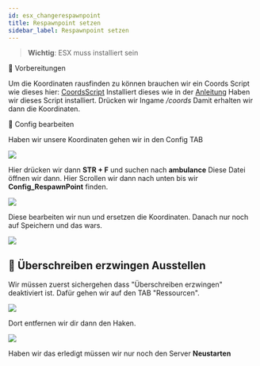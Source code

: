 ```yaml
---
id: esx_changerespawnpoint
title: Respawnpoint setzen
sidebar_label: Respawnpoint setzen
---
```


> **Wichtig**: ESX muss installiert sein

📔 Vorbereitungen

Um die Koordinaten rausfinden zu können brauchen wir ein Coords Script wie dieses hier:
[CoordsScript](https://github.com/qalle-fivem/qalle_coords)
Installiert dieses wie in der [Anleitung](fivem_installresources.md)
Haben wir dieses Script installiert. Drücken wir Ingame */coords*
Damit erhalten wir dann die Koordinaten.

📑 Config bearbeiten

Haben wir unsere Koordinaten gehen wir in den Config TAB

![](https://screensaver01.zap-hosting.com/index.php/s/33je8aGWKRr3kyt/preview)

Hier drücken wir dann **STR + F** und suchen nach **ambulance**
Diese Datei öffnen wir dann.
Hier Scrollen wir dann nach unten bis wir **Config_RespawnPoint** finden.

![](https://screensaver01.zap-hosting.com/index.php/s/Nz9qMExnqoN5Kpt/preview)

Diese bearbeiten wir nun und ersetzen die Koordinaten.
Danach nur noch auf Speichern und das wars.

![](https://screensaver01.zap-hosting.com/index.php/s/4HegmRJsosNXaW6/preview)

## 📔 Überschreiben erzwingen Ausstellen

Wir müssen zuerst sichergehen dass "Überschreiben erzwingen" deaktiviert ist.
Dafür gehen wir auf den TAB "Ressourcen".

![](https://screensaver01.zap-hosting.com/index.php/s/6ZXxWHN4wCE6WcE/preview)

Dort entfernen wir dir dann den Haken.

![](https://screensaver01.zap-hosting.com/index.php/s/gQ885gn4qkCyxbi/preview)

Haben wir das erledigt müssen wir nur noch den Server **Neustarten**
